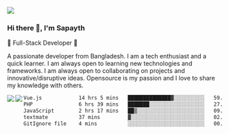 <!-- **sapayth/sapayth** is a ✨ _special_ ✨ repository because its `README.md` (this file) appears on your GitHub profile.

Here are some ideas to get you started:

- 🔭 I’m currently working on ...
- 🌱 I’m currently learning ...
- 👯 I’m looking to collaborate on ...
- 🤔 I’m looking for help with ...
- 💬 Ask me about ...
- 📫 How to reach me: ...
- 😄 Pronouns: ...
- ⚡ Fun fact: ...
-->
![](https://user-images.githubusercontent.com/74038190/226190894-18e959ba-d458-4a94-ac44-790190f2a947.gif)
### Hi there 👋, I'm Sapayth

🚀 Full-Stack Developer 🚀

A passionate developer from Bangladesh. I am a tech enthusiast and a quick learner. I am always open to learning new technologies and frameworks. I am always open to collaborating on projects and innovative/disruptive ideas. Opensource is my passion and I love to share my knowledge with others.

<div>
<a href="https://github.com/sapayth/github-readme-stats">
  <img align="left" src="https://github-readme-stats.vercel.app/api?username=sapayth&show_icons=true&count_private=true" />
</a>
<a href="https://github.com/sapayth/github-readme-stats">
  <img align="left" src="https://github-readme-stats.vercel.app/api/top-langs/?username=sapayth" />
</a>
</div>
<!--START_SECTION:waka-->

```txt
Vue.js            14 hrs 5 mins   ██████████████▓░░░░░░░░░░   59.18 %
PHP               6 hrs 39 mins   ███████░░░░░░░░░░░░░░░░░░   27.93 %
JavaScript        2 hrs 17 mins   ██▒░░░░░░░░░░░░░░░░░░░░░░   09.60 %
textmate          37 mins         ▓░░░░░░░░░░░░░░░░░░░░░░░░   02.64 %
GitIgnore file    4 mins          ░░░░░░░░░░░░░░░░░░░░░░░░░   00.28 %
```

<!--END_SECTION:waka-->
